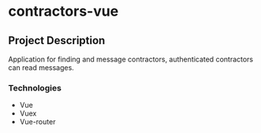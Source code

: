 # contractors-vue

## Project Description
Application for finding and message contractors, authenticated contractors can read messages.

### Technologies
- Vue
- Vuex
- Vue-router
  
